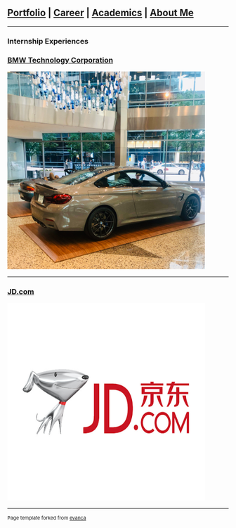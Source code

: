 ## [Portfolio](https://yizhuowu.github.io/) | [Career](https://yizhuowu.github.io/career) | [Academics](https://yizhuowu.github.io/academics) | [About Me](https://yizhuowu.github.io/about)
---

### Internship Experiences

### [BMW Technology Corporation](/sample_page)
<img src="images/career/bmw/bmw1.jpeg" width="450" height="450"/>

---
### [JD.com](/pdf/sample_presentation.pdf)
<img src="images/career/jd/jd1.png" width="450" height="450"/>


---
<p style="font-size:11px">Page template forked from <a href="https://github.com/evanca/quick-portfolio">evanca</a></p>
<!-- Remove above link if you don't want to attibute -->